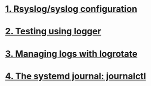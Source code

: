 # [1. Rsyslog/syslog configuration](#1)
# [2. Testing using logger](#2)
# [3. Managing logs with logrotate](#3)
# [4. The systemd journal: journalctl](#4) 
